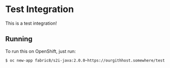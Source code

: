 # Test Integration

This is a test integration!

## Running

To run this on OpenShift, just run:

```bash
$ oc new-app fabric8/s2i-java:2.0.0~https://ourgithhost.somewhere/test.git
```
